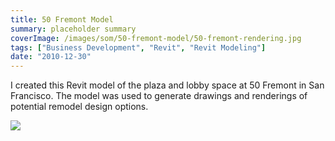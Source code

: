 ```yaml
---
title: 50 Fremont Model
summary: placeholder summary
coverImage: /images/som/50-fremont-model/50-fremont-rendering.jpg
tags: ["Business Development", "Revit", "Revit Modeling"]
date: "2010-12-30"
---
```


I created this Revit model of the plaza and lobby space at 50 Fremont in San Francisco. The model was used to generate drawings and renderings of potential remodel design options.

![](/images/som/50-fremont-model/50-Fremont-Lobby-Phase-5-Color-Extended.jpg)

